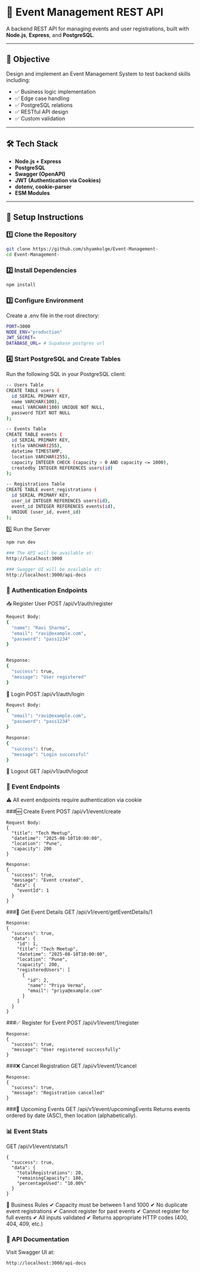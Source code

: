 # 🎉 Event Management REST API

A backend REST API for managing events and user registrations, built with **Node.js**, **Express**, and **PostgreSQL**.

---

## 📌 Objective

Design and implement an Event Management System to test backend skills including:

- ✅ Business logic implementation
- ✅ Edge case handling
- ✅ PostgreSQL relations
- ✅ RESTful API design
- ✅ Custom validation

---

## 🛠️ Tech Stack

- **Node.js + Express**
- **PostgreSQL**
- **Swagger (OpenAPI)**
- **JWT (Authentication via Cookies)**
- **dotenv, cookie-parser**
- **ESM Modules**

---

## 🚀 Setup Instructions

### 1️⃣ Clone the Repository

```bash
git clone https://github.com/shyamkolge/Event-Management-
cd Event-Management-
```

### 2️⃣ Install Dependencies
```bash
npm install
```

### 3️⃣ Configure Environment
Create a .env file in the root directory:
```bash
PORT=3000
NODE_ENV="production"
JWT_SECRET=
DATABASE_URL= # Supabase postgres url
```

### 4️⃣ Start PostgreSQL and Create Tables
Run the following SQL in your PostgreSQL client:
```bash
-- Users Table
CREATE TABLE users (
  id SERIAL PRIMARY KEY,
  name VARCHAR(100),
  email VARCHAR(100) UNIQUE NOT NULL,
  password TEXT NOT NULL
);

-- Events Table
CREATE TABLE events (
  id SERIAL PRIMARY KEY,
  title VARCHAR(255),
  datetime TIMESTAMP,
  location VARCHAR(255),
  capacity INTEGER CHECK (capacity > 0 AND capacity <= 1000),
  createdby INTEGER REFERENCES users(id)
);

-- Registrations Table
CREATE TABLE event_registrations (
  id SERIAL PRIMARY KEY,
  user_id INTEGER REFERENCES users(id),
  event_id INTEGER REFERENCES events(id),
  UNIQUE (user_id, event_id)
);
```
5️⃣ Run the Server
```bash
npm run dev

### The API will be available at:
http://localhost:3000

### Swagger UI will be available at:
http://localhost:3000/api-docs
```

### 🔐 Authentication Endpoints
📥 Register User
POST /api/v1/auth/register
```bash
Request Body:
{
  "name": "Ravi Sharma",
  "email": "ravi@example.com",
  "password": "pass1234"
}


Response:
{
  "success": true,
  "message": "User registered"
}
```
🔑 Login
POST /api/v1/auth/login
```bash
Request Body:
{
  "email": "ravi@example.com",
  "password": "pass1234"
}

Response:
{
  "success": true,
  "message": "Login successful"
}
```
🚪 Logout
GET /api/v1/auth/logout


### 🎯 Event Endpoints
⚠️ All event endpoints require authentication via cookie

###🆕 Create Event
POST /api/v1/event/create
```
Request Body:
{
  "title": "Tech Meetup",
  "datetime": "2025-08-10T10:00:00",
  "location": "Pune",
  "capacity": 200
}

Response:
{
  "success": true,
  "message": "Event created",
  "data": {
    "eventId": 1
  }
}
```
###📄 Get Event Details
GET /api/v1/event/getEventDetails/1
```
Response:
{
  "success": true,
  "data": {
    "id": 1,
    "title": "Tech Meetup",
    "datetime": "2025-08-10T10:00:00",
    "location": "Pune",
    "capacity": 200,
    "registeredUsers": [
      {
        "id": 2,
        "name": "Priya Verma",
        "email": "priya@example.com"
      }
    ]
  }
}
```
###✅ Register for Event
POST /api/v1/event/1/register
```
Response:
{
  "success": true,
  "message": "User registered successfully"
}
```
###❌ Cancel Registration
GET /api/v1/event/1/cancel
```
Response:
{
  "success": true,
  "message": "Registration cancelled"
}
```
###📅 Upcoming Events
GET /api/v1/event/upcomingEvents
Returns events ordered by date (ASC), then location (alphabetically).

### 📊 Event Stats
GET /api/v1/event/stats/1
```
{
  "success": true,
  "data": {
    "totalRegistrations": 20,
    "remainingCapacity": 180,
    "percentageUsed": "10.00%"
  }
}
```
📏 Business Rules
✔ Capacity must be between 1 and 1000
✔ No duplicate event registrations
✔ Cannot register for past events
✔ Cannot register for full events
✔ All inputs validated
✔ Returns appropriate HTTP codes (400, 404, 409, etc.)

### 📄 API Documentation
Visit Swagger UI at:
```
http://localhost:3000/api-docs
```

